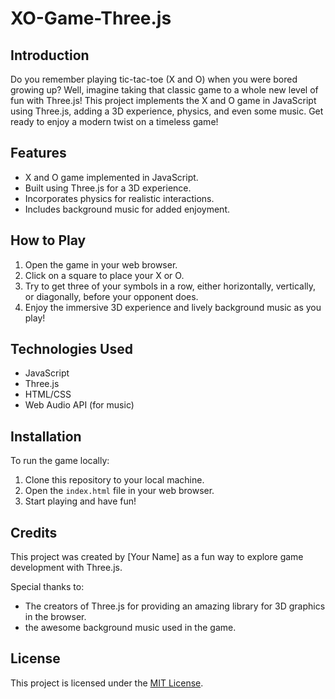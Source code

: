 # XO-Game-Three.js

## Introduction
Do you remember playing tic-tac-toe (X and O) when you were bored growing up? Well, imagine taking that classic game to a whole new level of fun with Three.js! This project implements the X and O game in JavaScript using Three.js, adding a 3D experience, physics, and even some music. Get ready to enjoy a modern twist on a timeless game!

## Features
- X and O game implemented in JavaScript.
- Built using Three.js for a 3D experience.
- Incorporates physics for realistic interactions.
- Includes background music for added enjoyment.

## How to Play
1. Open the game in your web browser.
2. Click on a square to place your X or O.
3. Try to get three of your symbols in a row, either horizontally, vertically, or diagonally, before your opponent does.
4. Enjoy the immersive 3D experience and lively background music as you play!

## Technologies Used
- JavaScript
- Three.js
- HTML/CSS
- Web Audio API (for music)

## Installation
To run the game locally:
1. Clone this repository to your local machine.
2. Open the `index.html` file in your web browser.
3. Start playing and have fun!

## Credits
This project was created by [Your Name] as a fun way to explore game development with Three.js.

Special thanks to:
- The creators of Three.js for providing an amazing library for 3D graphics in the browser.
- the awesome background music used in the game.

## License
This project is licensed under the [MIT License](LICENSE).

